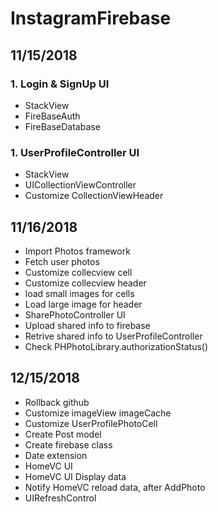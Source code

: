 # InstagramFirebase

## 11/15/2018
### 1. Login & SignUp UI
  * StackView
  * FireBaseAuth
  * FireBaseDatabase
### 1. UserProfileController UI
  * StackView
  * UICollectionViewController
  * Customize CollectionViewHeader
## 11/16/2018
  * Import Photos framework
  * Fetch user photos
  * Customize collecview cell
  * Customize collecview header
  * load small images for cells
  * Load large image for header
  * SharePhotoController UI
  * Upload shared info to firebase
  * Retrive shared info to UserProfileController
  * Check PHPhotoLibrary.authorizationStatus()
## 12/15/2018
  * Rollback github
  * Customize imageView imageCache
  * Customize UserProfilePhotoCell
  * Create Post model
  * Create firebase class
  * Date extension
  * HomeVC UI
  * HomeVC UI Display data
  * Notify HomeVC reload data, after AddPhoto
  * UIRefreshControl

